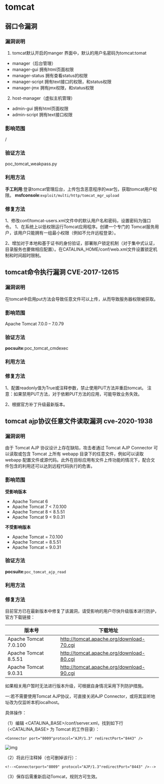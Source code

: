 # tomcat
## 弱口令漏洞
### 漏洞说明
1. tomcat默认开启的manger 界面中，默认的用户名密码为tomcat:tomat
- manager（后台管理）
- manager-gui 拥有html页面权限
- manager-status 拥有查看status的权限
- manager-script 拥有text接口的权限，和status权限
- manager-jmx 拥有jmx权限，和status权限
2. host-manager（虚拟主机管理）
- admin-gui 拥有html页面权限
- admin-script 拥有text接口权限

### 影响范围
/
### 验证方法
poc_tomcat_weakpass.py

### 利用方法

**手工利用**:登录tomcat管理后台，上传包含恶意程序的war包，获取tomcat用户权限。
**msfconsole**:`exploit/multi/http/tomcat_mgr_upload`

### 修复方法
1、修改conf/tomcat-users.xml文件中的默认用户名和密码，设置密码为强口令。
1、在系统上以低权限运行Tomcat应用程序。创建一个专门的 Tomcat服务用户，该用户只能拥有一组最小权限（例如不允许远程登录）。

2、增加对于本地和基于证书的身份验证，部署账户锁定机制（对于集中式认证，目录服务也要做相应配置）。在CATALINA_HOME/conf/web.xml文件设置锁定机制和时间超时限制。


## tomcat命令执行漏洞 CVE-2017-12615
### 漏洞说明
在tomcat中启用put方法会导致任意文件可以上传，从而导致服务器权限被获取。
### 影响范围
Apache Tomcat 7.0.0 – 7.0.79
### 验证方法
**pocsuite**:poc_tomcat_cmdexec

### 利用方法

### 修复方法
1、配置readonly值为True或注释参数，禁止使用PUT方法并重启tomcat。
注意：如果禁用PUT方法，对于依赖PUT方法的应用，可能导致业务失效。

2、根据官方补丁升级最新版本。

## tomcat ajp协议任意文件读取漏洞 cve-2020-1938

### 漏洞说明
由于 Tomcat AJP 协议设计上存在缺陷，攻击者通过 Tomcat AJP Connector 可以读取或包含 Tomcat 上所有 webapp 目录下的任意文件，例如可以读取 webapp 配置文件或源代码。此外在目标应用有文件上传功能的情况下，配合文件包含的利用还可以达到远程代码执行的危害。
### 影响范围
**受影响版本**
- Apache Tomcat 6
- Apache Tomcat 7 < 7.0.100
- Apache Tomcat 8 < 8.5.51
- Apache Tomcat 9 < 9.0.31

**不受影响版本**
- Apache Tomcat = 7.0.100
- Apache Tomcat = 8.5.51
- Apache Tomcat = 9.0.31

### 验证方法
**pocsuite**:`poc_tomcat_ajp_read`

### 利用方法

### 修复方法

目前官方已在最新版本中修复了该漏洞，请受影响的用户尽快升级版本进行防护，官方下载链接：

| 版本号                | 下载地址                                 |
| --------------------- | ---------------------------------------- |
| Apache Tomcat 7.0.100 | http://tomcat.apache.org/download-70.cgi |
| Apache Tomcat 8.5.51  | http://tomcat.apache.org/download-80.cgi |
| Apache Tomcat 9.0.31  | http://tomcat.apache.org/download-90.cgi |



如果相关用户暂时无法进行版本升级，可根据自身情况采用下列防护措施。

一:若不需要使用Tomcat AJP协议，可直接关闭AJP Connector，或将其监听地址改为仅监听本机localhost。

具体操作：

（1）编辑 <CATALINA_BASE>/conf/server.xml，找到如下行（<CATALINA_BASE> 为 Tomcat 的工作目录）：

```
<Connector port="8009"protocol="AJP/1.3" redirectPort="8443" />
```

![img](/Users/seven/Desktop/pocs/midware/tomcat/tomcat.assets/image-4.png)

（2）将此行注释掉（也可删掉该行）：

```
<!--<Connectorport="8009" protocol="AJP/1.3"redirectPort="8443" />-->
```

（3）保存后需重新启动Tomcat，规则方可生效。

